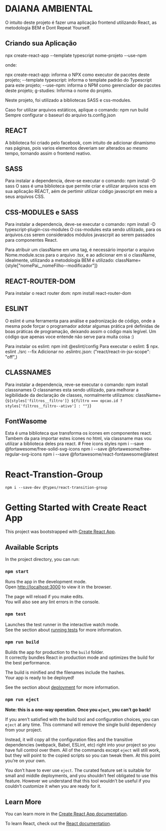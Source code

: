 # DAIANA AMBIENTAL

O intuito deste projeto é fazer uma aplicação frontend utilizando 
React, as metodologia BEM e Dont Repeat Yourself. 

## Criando sua Aplicação
npx create-react-app --template typescript nome-projeto --use-npm

onde:

npx create-react-app: informa o NPX como executor de pacotes deste projeto;
--template typescript: informa o template padrão do Typescript para este projeto;
--use-npm: informa o NPM como gerenciador de pacotes deste projeto;
g-studies: Informa o nome do projeto.

Neste projeto, foi utilizado a bibliotecas SASS e css-modules.

Caso for utilizar arquivos estáticos, aplique o comando:
    npm run build
Sempre configurar o baseurl do arquivo ts.config.json

## REACT

A biblioteca foi criado pelo facebook, com intuito de adicionar 
dinamismo nas páginas, pois varios elementos deveriam ser alterados
ao mesmo tempo, tornando assim o frontend reativo.


## SASS
Para instalar a dependencia, deve-se executar o comando:
    npm install -D sass
O sass é uma biblioteca que permite criar e utilizar arquivos scss em
sua aplicação REACT, aém de pertimir utilizar código javascript em meio
a seus arquivos CSS.


## CSS-MODULES e SASS

Para instalar a dependencia, deve-se executar o comando:
    npm install -D typescript-plugin-css-modules
O css-modules esta sendo utilizado, para os arquivos.css serem 
considerados módulos javascrpit ao serem passados para componentes
React.

Para atribuir um className em uma tag, é necessário importar o 
arquivo Nome.module.scss para o arquivo .tsx, e ao adicionar em si
o className, idealmente, utilizando a metodologia BEM é utilizado:
className={style["nomePai__nomeFilho--modificador"]}

## REACT-ROUTER-DOM

Para instalar o react router dom:
    npm install react-router-dom



## ESLINT

O eslint é uma ferramenta para análise e padronização de código, onde 
a mesma pode forçar o programador adotar algumas prática pré definidas
de boas práticas de programação, deixando assim o código mais legível.
Um código que apenas voce entende não serve para muita coisa :)

Para instalar os eslint:
    npm init @eslint/config
Para executar o eslint:
    $ npx. eslint ./src --fix
Adicionar no .eslintrc.json:
("react/react-in-jsx-scope": "off",)

## CLASSNAMES
Para instalar a dependencia, reve-se executar o comando:
    npm install classsnames
O classnames esta sendo utilizado, para melhorar a legibilidade da 
declaração de classes, normalmente utilizamos:
    className={`${styles['filtros__filtro']} ${filtro === opcao.id ? styles['filtros__filtro--ativo'] : ""}`} 

## FontWasome

Esta é uma biblioteca que transforma os ícones em componentes react.
Tambem da para importar estes ícones no html, via classname mas vou utilizar
 a biblioteca deles pra react.
    # Free icons styles
    npm i --save @fortawesome/free-solid-svg-icons
    npm i --save @fortawesome/free-regular-svg-icons
    npm i --save @fortawesome/react-fontawesome@latest



# React-Transtion-Group

    npm i --save-dev @types/react-transition-group


# Getting Started with Create React App

This project was bootstrapped with [Create React App](https://github.com/facebook/create-react-app).

## Available Scripts

In the project directory, you can run:

### `npm start`

Runs the app in the development mode.\
Open [http://localhost:3000](http://localhost:3000) to view it in the browser.

The page will reload if you make edits.\
You will also see any lint errors in the console.

### `npm test`

Launches the test runner in the interactive watch mode.\
See the section about [running tests](https://facebook.github.io/create-react-app/docs/running-tests) for more information.

### `npm run build`

Builds the app for production to the `build` folder.\
It correctly bundles React in production mode and optimizes the build for the best performance.

The build is minified and the filenames include the hashes.\
Your app is ready to be deployed!

See the section about [deployment](https://facebook.github.io/create-react-app/docs/deployment) for more information.

### `npm run eject`

**Note: this is a one-way operation. Once you `eject`, you can’t go back!**

If you aren’t satisfied with the build tool and configuration choices, you can `eject` at any time. This command will remove the single build dependency from your project.

Instead, it will copy all the configuration files and the transitive dependencies (webpack, Babel, ESLint, etc) right into your project so you have full control over them. All of the commands except `eject` will still work, but they will point to the copied scripts so you can tweak them. At this point you’re on your own.

You don’t have to ever use `eject`. The curated feature set is suitable for small and middle deployments, and you shouldn’t feel obligated to use this feature. However we understand that this tool wouldn’t be useful if you couldn’t customize it when you are ready for it.

## Learn More

You can learn more in the [Create React App documentation](https://facebook.github.io/create-react-app/docs/getting-started).

To learn React, check out the [React documentation](https://reactjs.org/).
